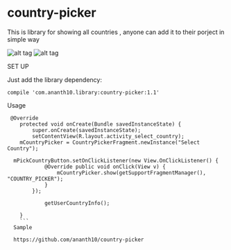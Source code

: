 # country-picker
This is library for showing all countries , anyone can add it to their porject in simple way


![alt tag](https://github.com/ananth10/country-picker/blob/master/screen1.png)
![alt tag](https://github.com/ananth10/country-picker/blob/master/screen2.png)


SET UP 

Just add the library dependency:

    compile 'com.ananth10.library:country-picker:1.1'
    
Usage 

```
 @Override
    protected void onCreate(Bundle savedInstanceState) {
        super.onCreate(savedInstanceState);
        setContentView(R.layout.activity_select_country);
    mCountryPicker = CountryPickerFragment.newInstance("Select Country");
  
  mPickCountryButton.setOnClickListener(new View.OnClickListener() {
            @Override public void onClick(View v) {
                mCountryPicker.show(getSupportFragmentManager(), "COUNTRY_PICKER");
            }
        });
        
            getUserCountryInfo();

    }
    ```
  Sample
  
  https://github.com/ananth10/country-picker
 
